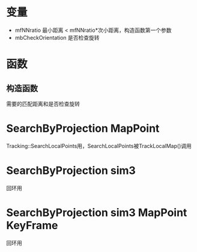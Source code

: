 # 变量

+ mfNNratio  最小距离 < mfNNratio*次小距离，构造函数第一个参数
+ mbCheckOrientation  是否检查旋转

# 函数
## 构造函数
需要的匹配距离和是否检查旋转

# SearchByProjection MapPoint
Tracking::SearchLocalPoints用，SearchLocalPoints被TrackLocalMap()调用


# SearchByProjection sim3
回环用
# SearchByProjection sim3 MapPoint KeyFrame
回环用

